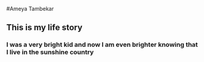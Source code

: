 #Ameya Tambekar
## This is my life story
### I was a very bright kid and now I am even brighter knowing that I live in the sunshine country
